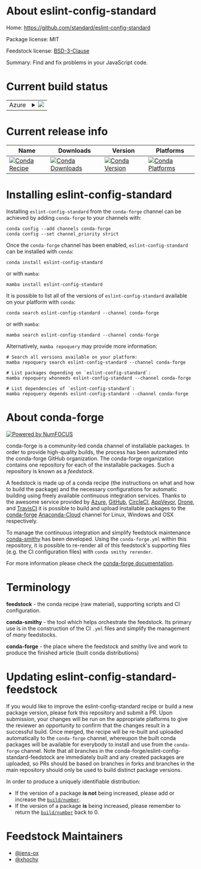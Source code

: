 About eslint-config-standard
============================

Home: https://github.com/standard/eslint-config-standard

Package license: MIT

Feedstock license: [BSD-3-Clause](https://github.com/conda-forge/eslint-config-standard-feedstock/blob/main/LICENSE.txt)

Summary: Find and fix problems in your JavaScript code.

Current build status
====================


<table>
    
  <tr>
    <td>Azure</td>
    <td>
      <details>
        <summary>
          <a href="https://dev.azure.com/conda-forge/feedstock-builds/_build/latest?definitionId=15871&branchName=main">
            <img src="https://dev.azure.com/conda-forge/feedstock-builds/_apis/build/status/eslint-config-standard-feedstock?branchName=main">
          </a>
        </summary>
        <table>
          <thead><tr><th>Variant</th><th>Status</th></tr></thead>
          <tbody><tr>
              <td>linux_64_nodejs14</td>
              <td>
                <a href="https://dev.azure.com/conda-forge/feedstock-builds/_build/latest?definitionId=15871&branchName=main">
                  <img src="https://dev.azure.com/conda-forge/feedstock-builds/_apis/build/status/eslint-config-standard-feedstock?branchName=main&jobName=linux&configuration=linux_64_nodejs14" alt="variant">
                </a>
              </td>
            </tr><tr>
              <td>linux_64_nodejs16</td>
              <td>
                <a href="https://dev.azure.com/conda-forge/feedstock-builds/_build/latest?definitionId=15871&branchName=main">
                  <img src="https://dev.azure.com/conda-forge/feedstock-builds/_apis/build/status/eslint-config-standard-feedstock?branchName=main&jobName=linux&configuration=linux_64_nodejs16" alt="variant">
                </a>
              </td>
            </tr><tr>
              <td>linux_64_nodejs18</td>
              <td>
                <a href="https://dev.azure.com/conda-forge/feedstock-builds/_build/latest?definitionId=15871&branchName=main">
                  <img src="https://dev.azure.com/conda-forge/feedstock-builds/_apis/build/status/eslint-config-standard-feedstock?branchName=main&jobName=linux&configuration=linux_64_nodejs18" alt="variant">
                </a>
              </td>
            </tr><tr>
              <td>linux_aarch64_nodejs14</td>
              <td>
                <a href="https://dev.azure.com/conda-forge/feedstock-builds/_build/latest?definitionId=15871&branchName=main">
                  <img src="https://dev.azure.com/conda-forge/feedstock-builds/_apis/build/status/eslint-config-standard-feedstock?branchName=main&jobName=linux&configuration=linux_aarch64_nodejs14" alt="variant">
                </a>
              </td>
            </tr><tr>
              <td>linux_aarch64_nodejs16</td>
              <td>
                <a href="https://dev.azure.com/conda-forge/feedstock-builds/_build/latest?definitionId=15871&branchName=main">
                  <img src="https://dev.azure.com/conda-forge/feedstock-builds/_apis/build/status/eslint-config-standard-feedstock?branchName=main&jobName=linux&configuration=linux_aarch64_nodejs16" alt="variant">
                </a>
              </td>
            </tr><tr>
              <td>linux_aarch64_nodejs18</td>
              <td>
                <a href="https://dev.azure.com/conda-forge/feedstock-builds/_build/latest?definitionId=15871&branchName=main">
                  <img src="https://dev.azure.com/conda-forge/feedstock-builds/_apis/build/status/eslint-config-standard-feedstock?branchName=main&jobName=linux&configuration=linux_aarch64_nodejs18" alt="variant">
                </a>
              </td>
            </tr><tr>
              <td>osx_64_nodejs14</td>
              <td>
                <a href="https://dev.azure.com/conda-forge/feedstock-builds/_build/latest?definitionId=15871&branchName=main">
                  <img src="https://dev.azure.com/conda-forge/feedstock-builds/_apis/build/status/eslint-config-standard-feedstock?branchName=main&jobName=osx&configuration=osx_64_nodejs14" alt="variant">
                </a>
              </td>
            </tr><tr>
              <td>osx_64_nodejs16</td>
              <td>
                <a href="https://dev.azure.com/conda-forge/feedstock-builds/_build/latest?definitionId=15871&branchName=main">
                  <img src="https://dev.azure.com/conda-forge/feedstock-builds/_apis/build/status/eslint-config-standard-feedstock?branchName=main&jobName=osx&configuration=osx_64_nodejs16" alt="variant">
                </a>
              </td>
            </tr><tr>
              <td>osx_64_nodejs18</td>
              <td>
                <a href="https://dev.azure.com/conda-forge/feedstock-builds/_build/latest?definitionId=15871&branchName=main">
                  <img src="https://dev.azure.com/conda-forge/feedstock-builds/_apis/build/status/eslint-config-standard-feedstock?branchName=main&jobName=osx&configuration=osx_64_nodejs18" alt="variant">
                </a>
              </td>
            </tr><tr>
              <td>osx_arm64_nodejs16</td>
              <td>
                <a href="https://dev.azure.com/conda-forge/feedstock-builds/_build/latest?definitionId=15871&branchName=main">
                  <img src="https://dev.azure.com/conda-forge/feedstock-builds/_apis/build/status/eslint-config-standard-feedstock?branchName=main&jobName=osx&configuration=osx_arm64_nodejs16" alt="variant">
                </a>
              </td>
            </tr><tr>
              <td>osx_arm64_nodejs18</td>
              <td>
                <a href="https://dev.azure.com/conda-forge/feedstock-builds/_build/latest?definitionId=15871&branchName=main">
                  <img src="https://dev.azure.com/conda-forge/feedstock-builds/_apis/build/status/eslint-config-standard-feedstock?branchName=main&jobName=osx&configuration=osx_arm64_nodejs18" alt="variant">
                </a>
              </td>
            </tr>
          </tbody>
        </table>
      </details>
    </td>
  </tr>
</table>

Current release info
====================

| Name | Downloads | Version | Platforms |
| --- | --- | --- | --- |
| [![Conda Recipe](https://img.shields.io/badge/recipe-eslint--config--standard-green.svg)](https://anaconda.org/conda-forge/eslint-config-standard) | [![Conda Downloads](https://img.shields.io/conda/dn/conda-forge/eslint-config-standard.svg)](https://anaconda.org/conda-forge/eslint-config-standard) | [![Conda Version](https://img.shields.io/conda/vn/conda-forge/eslint-config-standard.svg)](https://anaconda.org/conda-forge/eslint-config-standard) | [![Conda Platforms](https://img.shields.io/conda/pn/conda-forge/eslint-config-standard.svg)](https://anaconda.org/conda-forge/eslint-config-standard) |

Installing eslint-config-standard
=================================

Installing `eslint-config-standard` from the `conda-forge` channel can be achieved by adding `conda-forge` to your channels with:

```
conda config --add channels conda-forge
conda config --set channel_priority strict
```

Once the `conda-forge` channel has been enabled, `eslint-config-standard` can be installed with `conda`:

```
conda install eslint-config-standard
```

or with `mamba`:

```
mamba install eslint-config-standard
```

It is possible to list all of the versions of `eslint-config-standard` available on your platform with `conda`:

```
conda search eslint-config-standard --channel conda-forge
```

or with `mamba`:

```
mamba search eslint-config-standard --channel conda-forge
```

Alternatively, `mamba repoquery` may provide more information:

```
# Search all versions available on your platform:
mamba repoquery search eslint-config-standard --channel conda-forge

# List packages depending on `eslint-config-standard`:
mamba repoquery whoneeds eslint-config-standard --channel conda-forge

# List dependencies of `eslint-config-standard`:
mamba repoquery depends eslint-config-standard --channel conda-forge
```


About conda-forge
=================

[![Powered by
NumFOCUS](https://img.shields.io/badge/powered%20by-NumFOCUS-orange.svg?style=flat&colorA=E1523D&colorB=007D8A)](https://numfocus.org)

conda-forge is a community-led conda channel of installable packages.
In order to provide high-quality builds, the process has been automated into the
conda-forge GitHub organization. The conda-forge organization contains one repository
for each of the installable packages. Such a repository is known as a *feedstock*.

A feedstock is made up of a conda recipe (the instructions on what and how to build
the package) and the necessary configurations for automatic building using freely
available continuous integration services. Thanks to the awesome service provided by
[Azure](https://azure.microsoft.com/en-us/services/devops/), [GitHub](https://github.com/),
[CircleCI](https://circleci.com/), [AppVeyor](https://www.appveyor.com/),
[Drone](https://cloud.drone.io/welcome), and [TravisCI](https://travis-ci.com/)
it is possible to build and upload installable packages to the
[conda-forge](https://anaconda.org/conda-forge) [Anaconda-Cloud](https://anaconda.org/)
channel for Linux, Windows and OSX respectively.

To manage the continuous integration and simplify feedstock maintenance
[conda-smithy](https://github.com/conda-forge/conda-smithy) has been developed.
Using the ``conda-forge.yml`` within this repository, it is possible to re-render all of
this feedstock's supporting files (e.g. the CI configuration files) with ``conda smithy rerender``.

For more information please check the [conda-forge documentation](https://conda-forge.org/docs/).

Terminology
===========

**feedstock** - the conda recipe (raw material), supporting scripts and CI configuration.

**conda-smithy** - the tool which helps orchestrate the feedstock.
                   Its primary use is in the construction of the CI ``.yml`` files
                   and simplify the management of *many* feedstocks.

**conda-forge** - the place where the feedstock and smithy live and work to
                  produce the finished article (built conda distributions)


Updating eslint-config-standard-feedstock
=========================================

If you would like to improve the eslint-config-standard recipe or build a new
package version, please fork this repository and submit a PR. Upon submission,
your changes will be run on the appropriate platforms to give the reviewer an
opportunity to confirm that the changes result in a successful build. Once
merged, the recipe will be re-built and uploaded automatically to the
`conda-forge` channel, whereupon the built conda packages will be available for
everybody to install and use from the `conda-forge` channel.
Note that all branches in the conda-forge/eslint-config-standard-feedstock are
immediately built and any created packages are uploaded, so PRs should be based
on branches in forks and branches in the main repository should only be used to
build distinct package versions.

In order to produce a uniquely identifiable distribution:
 * If the version of a package **is not** being increased, please add or increase
   the [``build/number``](https://docs.conda.io/projects/conda-build/en/latest/resources/define-metadata.html#build-number-and-string).
 * If the version of a package **is** being increased, please remember to return
   the [``build/number``](https://docs.conda.io/projects/conda-build/en/latest/resources/define-metadata.html#build-number-and-string)
   back to 0.

Feedstock Maintainers
=====================

* [@jens-ox](https://github.com/jens-ox/)
* [@xhochy](https://github.com/xhochy/)

